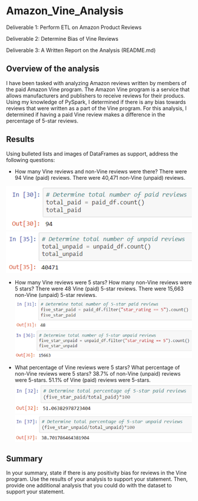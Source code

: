 # Amazon_Vine_Analysis

Deliverable 1: Perform ETL on Amazon Product Reviews

Deliverable 2: Determine Bias of Vine Reviews

Deliverable 3: A Written Report on the Analysis (README.md)


## Overview of the analysis

I have been tasked with analyzing Amazon reviews written by members of the paid Amazon Vine program. The Amazon Vine program is a service that allows manufacturers and publishers to receive reviews for their producs. Using my knowledge of PySpark, I determined if there is any bias towards reviews that were written as a part of the Vine program. For this analysis, I determined if having a paid Vine review makes a difference in the percentage of 5-star reviews.


## Results
Using bulleted lists and images of DataFrames as support, address the following questions:

* How many Vine reviews and non-Vine reviews were there?
There were 94 Vine (paid) reviews. There were 40,471 non-Vine (unpaid) reviews.

![img1](https://github.com/Soniaprogram/Amazon_Vine_Analysis/blob/main/images/1paidnumber.PNG)
![img2](https://github.com/Soniaprogram/Amazon_Vine_Analysis/blob/main/images/1unpaidno.PNG)


* How many Vine reviews were 5 stars? How many non-Vine reviews were 5 stars?
There were 48 Vine (paid) 5-star reviews. There were 15,663 non-Vine (unpaid) 5-star reviews. 
![img3](https://github.com/Soniaprogram/Amazon_Vine_Analysis/blob/main/images/2fivestarpaid.PNG)
![img4](https://github.com/Soniaprogram/Amazon_Vine_Analysis/blob/main/images/2fivestarunpaid.PNG)

* What percentage of Vine reviews were 5 stars? What percentage of non-Vine reviews were 5 stars?
38.7% of non-Vine (unpaid) reviews were 5-stars. 51.1% of Vine (paid) reviews were 5-stars. 
![img5](https://github.com/Soniaprogram/Amazon_Vine_Analysis/blob/main/images/3fivestarpaidpercent.PNG)
![img6](https://github.com/Soniaprogram/Amazon_Vine_Analysis/blob/main/images/3fivestarunpaidpercent.PNG)


## Summary
In your summary, state if there is any positivity bias for reviews in the Vine program. Use the results of your analysis to support your statement. Then, provide one additional analysis that you could do with the dataset to support your statement.

